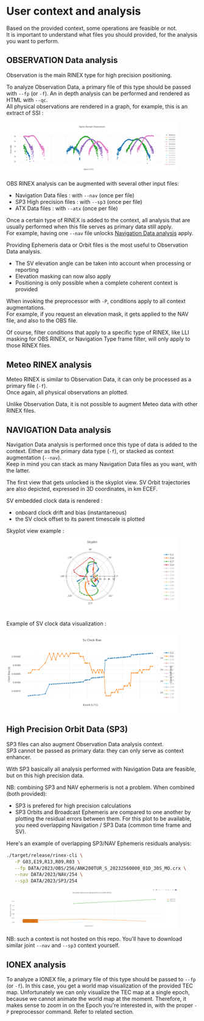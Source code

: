 User context and analysis
=========================

Based on the provided context, some operations are feasible or not.  
It is important to understand what files you should provided, for the analysis you want to perform.

## OBSERVATION Data analysis

Observation is the main RINEX type for high precision positioning.

To analyze Observation Data, a primary file of this type should be passed
with `--fp` (or `-f`). An in depth analysis can be performed and rendered as HTML with `--qc`.  
All physical observations are rendered in a graph, for example, this is an extract
of SSI :

<img align="center" width="450" src="https://github.com/georust/rinex/blob/main/doc/plots/esbc00dnk_ssi.png">

OBS RINEX analysis can be augmented with several other input files:
- Navigation Data files : with `--nav` (once per file)
- SP3 High precision files : with `--sp3` (once per file)
- ATX Data files : with `--atx` (once per file)

Once a certain type of RINEX is added to the context, all analysis
that are usually performed when this file serves as primary data still apply.  
For example, having one `--nav` file unlocks
[Navigation Data analysis](https://github.com/georust/rinex/blob/main/rinex-cli/doc/file-combination.md#navigation-data-analysis)
apply.

Providing Ephemeris data or Orbit files is the most useful to Observation Data analysis.

- The SV elevation angle can be taken into account when processing or reporting
- Elevation masking can now also apply
- Positioning is only possible when a complete coherent context is provided

When invoking the preprocessor with `-P`, conditions apply to all context augmentations.  
For example, if you request an elevation mask, it gets applied to the NAV file,
and also to the OBS file.

Of course, filter conditions that apply to a specific type of RINEX,
like LLI masking for OBS RINEX, or Navigation Type frame filter, will only apply
to those RINEX files.

## Meteo RINEX analysis

Meteo RINEX is similar to Observation Data, it can only be processed as a primary file (`-f`).  
Once again, all physical observations an plotted.  

Unlike Observation Data, it is not possible to augment Meteo data with other RINEX files.

## NAVIGATION Data analysis

Navigation Data analysis is performed once this type of data is added to the context.
Either as the primary data type (`-f`), or stacked as context augmentation (`--nav`).  
Keep in mind you can stack as many Navigation Data files as you want, with the latter.

The first view that gets unlocked is the skyplot view.
SV Orbit trajectories are also depicted, expressed in 3D coordinates, in km ECEF.

SV embedded clock data is rendered :
- onboard clock drift and bias (instantaneous)
- the SV clock offset to its parent timescale is plotted 

Skyplot view example : 
<img align="center" width="450" src="https://github.com/georust/rinex/blob/main/doc/plots/skyplot.png">

Example of SV clock data visualization :

<img align="center" width="450" src="https://github.com/georust/rinex/blob/main/doc/plots/sv_clocks.png">

## High Precision Orbit Data (SP3)

SP3 files can also augment Observation Data analysis context.  
SP3 cannot be passed as primary data: they can only serve as context enhancer.

With SP3 basically all analysis performed with Navigation Data are feasible,
but on this high precision data.

NB: combining SP3 and NAV ephermeris is not a problem.
When combined (both provided):

- SP3 is prefered for high precision calculations
- SP3 Orbits and Broadcast Ephemeris are compared to one another by plotting
the residual errors between them. For this plot to be available, you need overlapping
Navigation / SP3 Data (common time frame and SV).

Here's an example of overlapping SP3/NAV Ephemeris residuals analysis:

```bash
./target/release/rinex-cli \
   -P G03,E19,R13,R09,R03 \
   --fp DATA/2023/OBS/256/ANK200TUR_S_20232560000_01D_30S_MO.crx \
   --nav DATA/2023/NAV/254 \
   --sp3 DATA/2023/SP3/254
```

<img align="center" width="450" src="https://github.com/georust/rinex/blob/main/doc/plots/sp3_residual.png">

NB: such a context is not hosted on this repo. You'll have to download similar
joint `--nav` and `--sp3` context yourself.

## IONEX analysis

To analyze a IONEX file, a primary file of this type should be passed
to `--fp` (or `-f`). In this case, you get a world map visualization
of the provided TEC map. Unfortunately we can only visualize the TEC map
at a single epoch, because we cannot animate the world map at the moment.
Therefore, it makes sense to zoom in on the Epoch you're interested in,
with the proper `-P` preprocessor command. Refer to related section.

